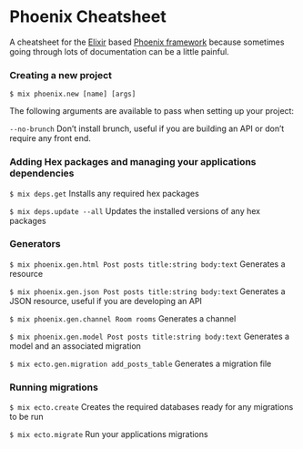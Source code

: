 # Phoenix Cheatsheet
A cheatsheet for the [Elixir](http://elixir-lang.org/) based [Phoenix framework](http://www.phoenixframework.org) because sometimes going through lots of documentation can be a little painful.

### Creating a new project
`$ mix phoenix.new [name] [args]`

The following arguments are available to pass when setting up your project:

`--no-brunch` Don’t install brunch, useful if you are building an API or don’t require any front end.

### Adding Hex packages and managing your applications dependencies
`$ mix deps.get` Installs any required hex packages

`$ mix deps.update --all` Updates the installed versions of any hex packages

### Generators
`$ mix phoenix.gen.html Post posts title:string body:text` Generates a resource

`$ mix phoenix.gen.json Post posts title:string body:text` Generates a JSON resource, useful if you are developing an API

`$ mix phoenix.gen.channel Room rooms` Generates a channel

`$ mix phoenix.gen.model Post posts title:string body:text` Generates a model and an associated migration

`$ mix ecto.gen.migration add_posts_table` Generates a migration file

### Running migrations
`$ mix ecto.create` Creates the required databases ready for any migrations to be run

`$ mix ecto.migrate` Run your applications migrations
